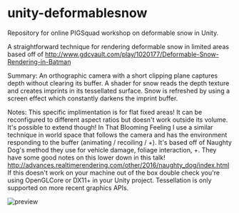 # unity-deformablesnow
Repository for online PIGSquad workshop on deformable snow in Unity.

A straightforward technique for rendering deformable snow in limited areas based off of http://www.gdcvault.com/play/1020177/Deformable-Snow-Rendering-in-Batman

Summary:
An orthographic camera with a short clipping plane captures depth without clearing its buffer.
A shader for snow reads the depth texture and creates imprints in its tessellated surface.
Snow is refreshed by using a screen effect which constantly darkens the imprint buffer.

Notes:
This specific implimentation is for flat fixed areas! It can be reconfigured to different aspect ratios but doesn't work outside its volume. It's possible to extend though!
In That Blooming Feeling I use a similar technique in world space that follows the camera and has the environment responding to the buffer (animating / recoiling / +). It's based off of Naughty Dog's method they use for vehicle damage, foliage interaction, +. They have some good notes on this lower down in this talk! http://advances.realtimerendering.com/other/2016/naughty_dog/index.html 
If this doesn't work on your machine out of the box double check you're using OpenGLCore or DX11+ in your Unity project. Tessellation is only supported on more recent graphics APIs.

![preview](http://i.imgur.com/VytQ4n0.png)
